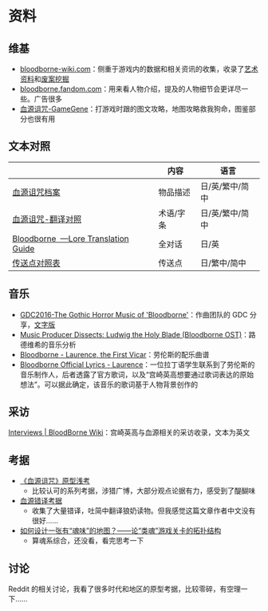 # 资料

## 维基

- [bloodborne-wiki.com](https://www.bloodborne-wiki.com/)：侧重于游戏内的数据和相关资讯的收集，收录了[艺术资料](https://www.bloodborne-wiki.com/p/art-of-bloodborne.html)和[废案挖掘](https://www.bloodborne-wiki.com/p/unused-content.html)
- [bloodborne.fandom.com](https://bloodborne.fandom.com/wiki/Bloodborne_Wiki)：用来看人物介绍，提及的人物细节会更详尽一些。广告很多
- [血源诅咒-GameGene](https://gamegene.cn/game/41)：打游戏时跟的图文攻略，地图攻略救我狗命，图鉴部分也很有用

## 文本对照

|                                                                                                                | 内容    | 语言        |
| -------------------------------------------------------------------------------------------------------------- | ----- | --------- |
| [血源诅咒档案](https://fengmowei.github.io/Bloodborne-Document/)                                                     | 物品描述  | 日/英/繁中/简中 |
| [血源诅咒-翻译对照](https://zhihuhuhu.blogspot.com/2019/08/Bloodborne-technical-terminology-translation-zh-en-ja.html) | 术语/字条 | 日/英/繁中/简中 |
| [Bloodborne  —Lore Translation Guide](https://gamefaqs.gamespot.com/ps4/805577-bloodborne/faqs/71777)          | 全对话   | 日/英       |
| [传送点对照表](https://gamegene.cn/wiki/117)                                                                         | 传送点   | 日/繁中/简中   |

## 音乐

- [GDC2016-The Gothic Horror Music of 'Bloodborne'](https://www.youtube.com/watch?v=5yncMReF8QA)：作曲团队的 GDC 分享，[文字版](https://www.bloodborne-wiki.com/2017/02/gdc-2016-gothic-horror-music-of.html)
- [Music Producer Dissects: Ludwig the Holy Blade (Bloodborne OST)](https://www.youtube.com/watch?v=CJUdIgdDfOg)：路德维希的音乐分析
- [Bloodborne - Laurence, the First Vicar](https://musescore.com/user/34453589/scores/6756130)：劳伦斯的配乐曲谱
- [Bloodborne Official Lyrics - Laurence](https://www.reddit.com/r/bloodborne/comments/yne0lq/bloodborne_official_lyrics_laurence/)：一位拉丁语学生联系到了劳伦斯的音乐制作人，后者透露了官方歌词，以及“宫崎英高想要通过歌词表达的原始想法”。可以据此确定，该音乐的歌词基于人物背景创作的

## 采访

[Interviews | BloodBorne Wiki](https://www.bloodborne-wiki.com/2017/01/interviews.html)：宫崎英高与血源相关的采访收录，文本为英文
## 考据

- [《血源诅咒》原型浅考](https://www.gcores.com/portfolios/336)
	- 比较认可的系列考据，涉猎广博，大部分观点论据有力，感受到了醍醐味
- [血源错译考据](https://www.gcores.com/articles/95998)
	- 收集了大量错译，吐简中翻译狼奶读物。但我感觉这篇文章作者中文没有很好……
- [如何设计一张有“魂味”的地图？——论“类魂”游戏关卡的拓扑结构](https://zhuanlan.zhihu.com/p/415025159)
	- 算魂系综合，还没看，看完思考一下
## 讨论

Reddit 的相关讨论，我看了很多时代和地区的原型考据，比较零碎，有空理一下……